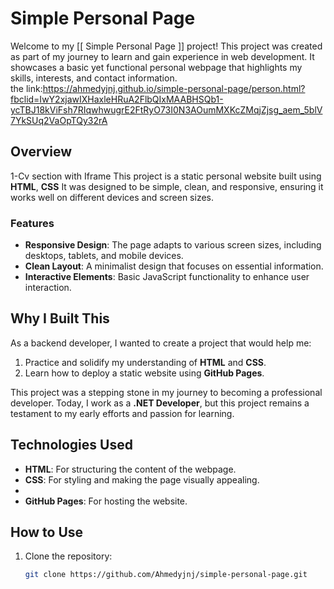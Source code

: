 # Simple Personal Page  

Welcome to my [[ Simple Personal Page ]] project! This project was created as part of my journey to learn and gain experience in web development. It showcases a basic yet functional personal webpage that highlights my skills, interests, and contact information.  
the link:https://ahmedyjnj.github.io/simple-personal-page/person.html?fbclid=IwY2xjawIXHaxleHRuA2FlbQIxMAABHSQb1-ycTBJ18kViFsh7RIqwhwugrE2FtRyO73I0N3AOumMXKcZMqjZjsg_aem_5blV7YkSUq2VaOpTQy32rA
## Overview  
1-Cv section with Iframe
This project is a static personal website built using **HTML**, **CSS** It was designed to be simple, clean, and responsive, ensuring it works well on different devices and screen sizes.  

### Features  
- **Responsive Design**: The page adapts to various screen sizes, including desktops, tablets, and mobile devices.  
- **Clean Layout**: A minimalist design that focuses on essential information.  
- **Interactive Elements**: Basic JavaScript functionality to enhance user interaction.  

## Why I Built This  
As a backend developer, I wanted to create a project that would help me:  
1. Practice and solidify my understanding of **HTML** and **CSS**.  
2. Learn how to deploy a static website using **GitHub Pages**.  

This project was a stepping stone in my journey to becoming a professional developer. Today, I work as a **.NET Developer**, but this project remains a testament to my early efforts and passion for learning.  

## Technologies Used  
- **HTML**: For structuring the content of the webpage.  
- **CSS**: For styling and making the page visually appealing.  
-
- **GitHub Pages**: For hosting the website.  

## How to Use  
1. Clone the repository:  
   ```bash  
   git clone https://github.com/Ahmedyjnj/simple-personal-page.git  
